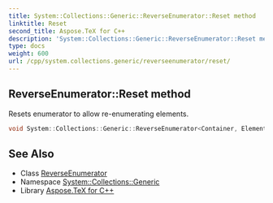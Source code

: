 ```yaml
---
title: System::Collections::Generic::ReverseEnumerator::Reset method
linktitle: Reset
second_title: Aspose.TeX for C++
description: 'System::Collections::Generic::ReverseEnumerator::Reset method. Resets enumerator to allow re-enumerating elements in C++.'
type: docs
weight: 600
url: /cpp/system.collections.generic/reverseenumerator/reset/
---
```

## ReverseEnumerator::Reset method


Resets enumerator to allow re-enumerating elements.

```cpp
void System::Collections::Generic::ReverseEnumerator<Container, Element>::Reset() override
```

## See Also

* Class [ReverseEnumerator](../)
* Namespace [System::Collections::Generic](../../)
* Library [Aspose.TeX for C++](../../../)
